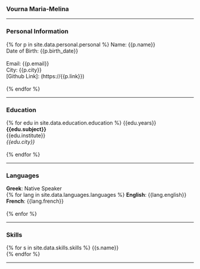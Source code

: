 ### Vourna Maria-Melina
_______________________ 

### Personal Information

{% for p in site.data.personal.personal %} 
Name: {{p.name}} <br>
Date of Birth: {{p.birth_date}} <br>  
Email: {{p.email}} <br>
City: {{p.city}} <br>
[Github Link]: (https://{{p.link}}) <br> <br>
{% endfor %}
 
_______________________

### Education

{% for edu in site.data.education.education %}
{{edu.years}}<br>
__{{edu.subject}}__ <br>
{{edu.institute}} <br> 
*{{edu.city}}* <br> <br>
{% endfor %}

_______________________

### Languages

__Greek__: Native Speaker <br>
{% for lang in site.data.languages.languages %}
__English__: {{lang.english}} <br>
__French__: {{lang.french}} <br> <br>
{% enfor %}

_______________________

### Skills

{% for s in site.data.skills.skills %}
{{s.name}}  
{% endfor %}

_______________________

